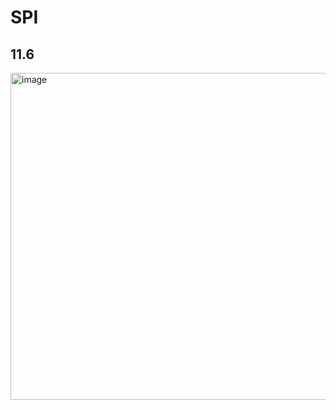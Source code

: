 # SPI
## 11.6
<img width="523" alt="image" src="https://github.com/xin1/-/assets/81465751/d229956d-f28c-445d-9b34-8179d979f05d">

